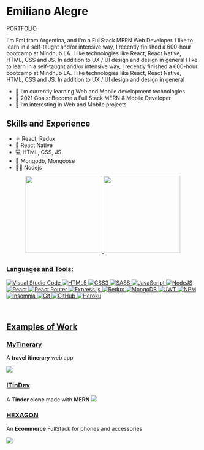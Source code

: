# Emiliano Alegre
<a rel="noreferrer" target="_blank" href="https://emiliano-alegre.netlify.app/">PORTFOLIO</a>

<p>I'm Emi from Argentina, and I'm a FullStack MERN Web Developer. I like to learn in a self-taught and/or intensive way, I recently finished a 600-hour bootcamp at Mindhub LA. I like technologies like React, React Native, HTML, CSS and JS. In addition to UX / UI design and design in general
I like to learn in a self-taught and/or intensive way, I recently finished a 600-hour bootcamp at Mindhub LA. I like technologies like React, React Native, HTML, CSS and JS. In addition to UX / UI design and design in general</p>

- 🌱 I’m currently learning Web and Mobile development technologies 
- 🥅 2021 Goals: Become a Full Stack MERN & Mobile Developer
- 👀 I’m interesting in Web and Mobile projects

## Skills and Experience
* ⚛ React, Redux
* 📱 React Native
* 💻 HTML, CSS, JS
* 🦎 Mongodb, Mongoose
* 👨‍💻 Nodejs

<div align="center">
  <a href="https://github.com/bk-sin">
  
  <img height="200em" src="https://github-readme-stats.vercel.app/api?username=bk-sin&show_icons=true&theme=gruvbox"/>
    <img height="200em" src="https://github-readme-stats.vercel.app/api/top-langs/?username=bk-sin&theme=gruvbox"/>
    
</div>

##

### Languages and Tools:

![Visual Studio Code](https://img.shields.io/badge/Visual%20Studio%20Code-0078d7.svg?style=for-the-badge&logo=visual-studio-code&logoColor=white)
![HTML5](https://img.shields.io/badge/html5-%23E34F26.svg?style=for-the-badge&logo=html5&logoColor=white)
![CSS3](https://img.shields.io/badge/css3-%231572B6.svg?style=for-the-badge&logo=css3&logoColor=white)
![SASS](https://img.shields.io/badge/SASS-hotpink.svg?style=for-the-badge&logo=SASS&logoColor=white)
![JavaScript](https://img.shields.io/badge/javascript-%23323330.svg?style=for-the-badge&logo=javascript&logoColor=%23F7DF1E)
![NodeJS](https://img.shields.io/badge/node.js-6DA55F?style=for-the-badge&logo=node.js&logoColor=white)
![React](https://img.shields.io/badge/react-%2320232a.svg?style=for-the-badge&logo=react&logoColor=%2361DAFB)
![React Router](https://img.shields.io/badge/React_Router-CA4245?style=for-the-badge&logo=react-router&logoColor=white)
![Express.js](https://img.shields.io/badge/express.js-%23404d59.svg?style=for-the-badge&logo=express&logoColor=%2361DAFB)
![Redux](https://img.shields.io/badge/redux-%23593d88.svg?style=for-the-badge&logo=redux&logoColor=white)
![MongoDB](https://img.shields.io/badge/MongoDB-%234ea94b.svg?style=for-the-badge&logo=mongodb&logoColor=white)
![JWT](https://img.shields.io/badge/JWT-black?style=for-the-badge&logo=JSON%20web%20tokens)
![NPM](https://img.shields.io/badge/NPM-%23000000.svg?style=for-the-badge&logo=npm&logoColor=white)
![Insomnia](https://img.shields.io/badge/Insomnia-black?style=for-the-badge&logo=insomnia&logoColor=5849BE)
![Git](https://img.shields.io/badge/git-%23F05033.svg?style=for-the-badge&logo=git&logoColor=white)
![GitHub](https://img.shields.io/badge/github-%23121011.svg?style=for-the-badge&logo=github&logoColor=white)
![Heroku](https://img.shields.io/badge/heroku-%23430098.svg?style=for-the-badge&logo=heroku&logoColor=white)




<br />

## Examples of Work
### <a href="https://mytinerary-alegre.herokuapp.com/">**MyTinerary** </a>
A **travel itinerary** web app

<a href="https://mytinerary-alegre.herokuapp.com/"><img src="https://i.imgur.com/ppmTTfQ.png" ></a>
  
  
### <a href="https://itindev-mindhub.herokuapp.com/">**ITinDev** </a>
A **Tinder clone** made with **MERN**
<a href="https://hexagon-techstore.herokuapp.com/"><img src="https://i.imgur.com/E1I5LWH.png" ></a>


### <a href="https://hexagon-techstore.herokuapp.com/">**HEXAGON** </a>
An **Ecommerce** FullStack for phones and accessories

<a href="https://itindev-mindhub.herokuapp.com/"><img src="https://i.imgur.com/2cW8yLC.png" ></a>



